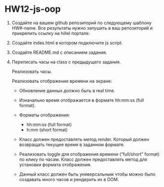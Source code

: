 # HW12-js-oop

1.  Создайте на вашем github репозиторий по следующему шаблону HW#-name. Все результаты нужно запушить в ваш репозиторий и прикрепить ссылку на hillel портале.

2.  Создайте index.html в котором подключите js script.

3.  Создайте README.md с описанием задания.

4.  Переписать часы на class с предыдущего задания.

    Реализовать часы.

    Реализовать отображение времени на экране:

    - Обновление данных должно быть в real time.

    - Изначально время отображается в формате hh:mm:ss (full format).

    - Форматы отображения:

      - hh:mm:ss (full format)
      - h:mm (short format)

    - Класс должен предоставлять метод render. Который должен возвращать текущее время в заданном формате.

    - Реализовать toggle для отображения времени (“full/short” format) по клику по часам. Класс должен предоставлять метод для установки формата отображения.

    - Данный класс должен быть универсальным чтобы можно было создавать много часов и рендерить их в DOM.
